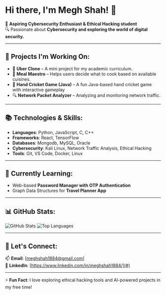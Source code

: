 # Hi there, I'm Megh Shah! 👋  

🚀 **Aspiring Cybersecurity Enthusiast & Ethical Hacking student**  
🔍 Passionate about **Cybersecurity and exploring the world of digital security.**  

---

## 🔭 Projects I'm Working On:
- 🚗 **Uber Clone** – A mini project for my academic curriculum.  
- 🥘 **Meal Maestro** – Helps users decide what to cook based on available cuisines.  
- 🏏 **Hand Cricket Game (Java)** – A fun Java-based hand cricket game with interactive gameplay 
- 🔍 **Network Packet Analyzer** – Analyzing and monitoring network traffic.  

---

## 📚 Technologies & Skills:
- **Languages**: Python, JavaScript, C, C++  
- **Frameworks**: React, TensorFlow  
- **Databases**: Mongodb, MySQL, Oracle  
- **Cybersecurity**: Kali Linux, Network Traffic Analysis, Ethical Hacking  
- **Tools**: Git, VS Code, Docker, Linux  

---

## 🌱 Currently Learning:  
- Web-based **Password Manager with OTP Authentication**  
- Graph Data Structures for **Travel Planner App**  

---
## 📊 GitHub Stats:
![GitHub Stats](https://github-readme-stats.vercel.app/api?username=Megh1884&show_icons=true&theme=radical)
![Top Languages](https://github-readme-stats.vercel.app/api/top-langs/?username=Megh1884&layout=compact&theme=radical)

---

## 🤝 Let's Connect:
📫 **Email**: [meghshah1884@gmail.com]  
💼 **LinkedIn**: [https://www.linkedin.com/in/meghshah1884/](#)  

---

⚡ **Fun Fact**: I love exploring ethical hacking tools and AI-powered projects in my free time!  
